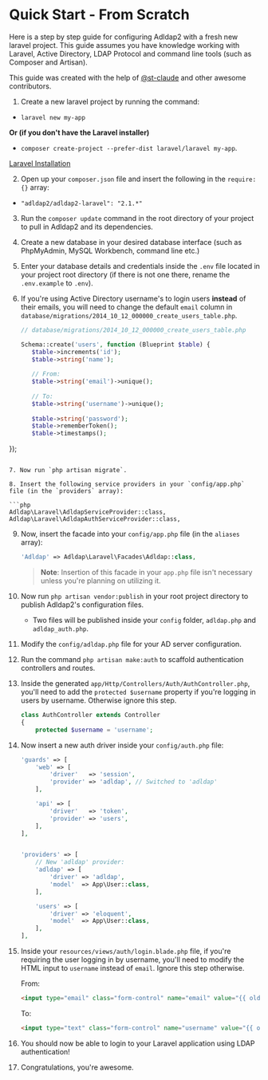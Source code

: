# Quick Start - From Scratch

Here is a step by step guide for configuring Adldap2 with a fresh new laravel project. This guide assumes you have
knowledge working with Laravel, Active Directory, LDAP Protocol and command line tools (such as Composer and Artisan).

This guide was created with the help of [@st-claude](https://github.com/st-claude) and other awesome contributors.

1. Create a new laravel project by running the command:
  - `laravel new my-app`
  
  **Or (if you don't have the Laravel installer)**
 
  - `composer create-project --prefer-dist laravel/laravel my-app`.
  
   [Laravel Installation](https://laravel.com/docs/5.2#installation)

2. Open up your `composer.json` file and insert the following in the `require: {}` array:
  - `"adldap2/adldap2-laravel": "2.1.*"`

3. Run the `composer update` command in the root directory of your project to pull in Adldap2 and its dependencies.

4. Create a new database in your desired database interface (such as PhpMyAdmin, MySQL Workbench, command line etc.)

5. Enter your database details and credentials inside the `.env` file located in your project root directory (if there is not one there, rename the `.env.example` to `.env`).

6. If you're using Active Directory username's to login users **instead** of their emails, you will need to change
   the default `email` column in `database/migrations/2014_10_12_000000_create_users_table.php`.
   
   ```php
   // database/migrations/2014_10_12_000000_create_users_table.php
   
   Schema::create('users', function (Blueprint $table) {
      $table->increments('id');
      $table->string('name');
      
      // From:
      $table->string('email')->unique();
      
      // To:
      $table->string('username')->unique();
      
      $table->string('password');
      $table->rememberToken();
      $table->timestamps();
  });
   ```
   
7. Now run `php artisan migrate`.

8. Insert the following service providers in your `config/app.php` file (in the `providers` array):

   ```php
   Adldap\Laravel\AdldapServiceProvider::class,
   Adldap\Laravel\AdldapAuthServiceProvider::class,
   ```

9. Now, insert the facade into your `config/app.php` file (in the `aliases` array):

   ```php
   'Adldap' => Adldap\Laravel\Facades\Adldap::class,
   ```

   > **Note**: Insertion of this facade in your `app.php` file isn't necessary unless you're planning on utilizing it.

10. Now run `php artisan vendor:publish` in your root project directory to publish Adldap2's configuration files.

    *  Two files will be published inside your `config` folder, `adldap.php` and `adldap_auth.php`.

11. Modify the `config/adldap.php` file for your AD server configuration.

12. Run the command `php artisan make:auth` to scaffold authentication controllers and routes.

13. Inside the generated `app/Http/Controllers/Auth/AuthController.php`, you'll need to add the `protected $username`
    property if you're logging in users by username. Otherwise ignore this step.

    ```php
    class AuthController extends Controller
    {
        protected $username = 'username';
    ```

14. Now insert a new auth driver inside your `config/auth.php` file:

    ```php
    'guards' => [
        'web' => [
            'driver'   => 'session',
            'provider' => 'adldap', // Switched to 'adldap'
        ],

        'api' => [
            'driver'   => 'token',
            'provider' => 'users',
        ],
    ],


    'providers' => [
        // New 'adldap' provider:
        'adldap' => [
            'driver' => 'adldap',
            'model'  => App\User::class,
        ],

        'users' => [
            'driver' => 'eloquent',
            'model'  => App\User::class,
        ],
    ],
    ```

15. Inside your `resources/views/auth/login.blade.php` file, if you're requiring the user logging in by username, you'll
    need to modify the HTML input to `username` instead of `email`. Ignore this step otherwise.

    From:
    ```html
    <input type="email" class="form-control" name="email" value="{{ old('email') }}">
    ```

    To:

    ```html
    <input type="text" class="form-control" name="username" value="{{ old('username') }}">
    ```

16. You should now be able to login to your Laravel application using LDAP authentication!

17. Congratulations, you're awesome.

